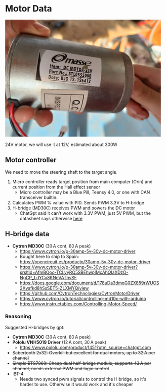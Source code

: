 
# Motor Data
![](index/20250622200050.png)

24V motor, we will use it at 12V, estimated about 300W

## Motor controller
We need to move the steering shaft to the target angle.

1. Micro controller reads target position from main computer (Orin) and current position from the Hall effect sensor
    - Micro controller may be a Blue Pill, Teensy 4.0, or one with CAN transceiver builtin.
2. Calculates PWM % value with PID. Sends PWM 3.3V to H-bridge
3. H-bridge (MD30C) receives PWM and powers the DC motor
    - ChatGpt said it can't work with 3.3V PWM, just 5V PWM, but the datasheet says otherwise [here](/assets/datasheets/MD30C%20Users%20Manual.pdf)

## H-bridge data
- **Cytron MD30C** (30 A cont, 80 A peak)  
    - https://www.cytron.io/p-30amp-5v-30v-dc-motor-driver  
    - Bought here to ship to Spain: https://opencircuit.es/producto/30amp-5v-30v-dc-motor-driver
    - https://www.cytron.io/p-30amp-5v-30v-dc-motor-driver?srsltid=AfmBOoo-TCLyyRQ5SBEhwpIMcAhQIaXDzO-NgCP_LdYCx8KNeVAThvSF  
    - https://docs.google.com/document/d/178uDa3dmoG0ZX859rWUOS2Xyafkd8hSsSET5-ZLXMYQ/view  
    - https://github.com/CytronTechnologies/CytronMotorDriver
    - https://www.cytron.io/tutorial/controlling-md10c-with-arduino
    - https://www.instructables.com/Controlling-Motor-Speed/

### Reasoning
Suggested H-bridges by gpt:
- **Cytron MD30C** (30 A cont, 80 A peak)  
- **Pololu VNH5019 Driver** (12 A cont, 30 A peak)  
    - https://www.pololu.com/product/1451?utm_source=chatgpt.com  
- ~~Sabertooth 2x32: Overkill but excellent for dual motors, up to 32 A per channel~~  
- ~~Simple BTS7960: Cheap dual half-bridge module, supports 43 A per channel, needs external PWM and logic control~~  
- ~~IBT-4~~
    - Needs two synced pwm signals to control the H bridge, so it's harder to use. Otherwise it would work and it's cheaper
